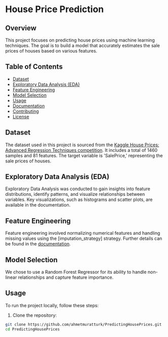 # House Price Prediction

## Overview

This project focuses on predicting house prices using machine learning techniques. The goal is to build a model that accurately estimates the sale prices of houses based on various features.

## Table of Contents

- [Dataset](#dataset)
- [Exploratory Data Analysis (EDA)](#eda)
- [Feature Engineering](#feature-engineering)
- [Model Selection](#model-selection)
- [Usage](#usage)
- [Documentation](#documentation)
- [Contributing](#contributing)
- [License](#license)

## Dataset

The dataset used in this project is sourced from the [Kaggle House Prices: Advanced Regression Techniques competition](https://www.kaggle.com/competitions/house-prices-advanced-regression-techniques). It includes a total of 1460 samples and 81 features. The target variable is 'SalePrice,' representing the sale prices of houses.

## Exploratory Data Analysis (EDA)

Exploratory Data Analysis was conducted to gain insights into feature distributions, identify patterns, and visualize relationships between variables. Key visualizations, such as histograms and scatter plots, are available in the documentation.

## Feature Engineering

Feature engineering involved normalizing numerical features and handling missing values using the [imputation_strategy] strategy. Further details can be found in the [documentation](documentation.md).


## Model Selection

We chose to use a Random Forest Regressor for its ability to handle non-linear relationships and capture feature importance.

## Usage

To run the project locally, follow these steps:

1. Clone the repository:

```bash
git clone https://github.com/ahmetmuratturk/PredictingHousePrices.git
cd PredictingHousePrices
